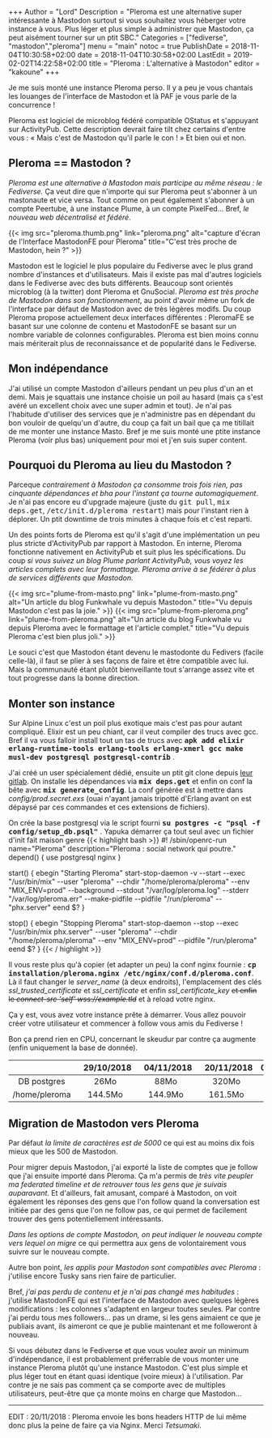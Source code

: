 +++
Author = "Lord"
Description = "Pleroma est une alternative super intéressante à Mastodon surtout si vous souhaitez vous héberger votre instance à vous. Plus léger et plus simple à administrer que Mastodon, ça peut aisément tourner sur un ptit SBC."
Categories = ["fediverse", "mastodon","pleroma"]
menu = "main"
notoc = true
PublishDate = 2018-11-04T10:30:58+02:00
date = 2018-11-04T10:30:58+02:00
LastEdit = 2019-02-02T14:22:58+02:00
title = "Pleroma : L'alternative à Mastodon"
editor = "kakoune"
+++

Je me suis monté une instance Pleroma perso.
Il y a peu je vous chantais les louanges de l'interface de Mastodon et là PAF je vous parle de la concurrence !

Pleroma est logiciel de microblog fédéré compatible OStatus et s'appuyant sur ActivityPub.
Cette description devrait faire tilt chez certains d'entre vous : « Mais c'est de Mastodon qu'il parle le con ! »
Et bien oui et non.

## Pleroma == Mastodon ?
*Pleroma est une alternative à Mastodon mais participe au même réseau : le Fediverse.*
Ça veut dire que n'importe qui sur Pleroma peut s'abonner à un mastonaute et vice versa.
Tout comme on peut également s'abonner à un compte Peertube, à une instance Plume, à un compte PixelFed…
Bref, *le nouveau web décentralisé et fédéré*.

{{< img src="pleroma.thumb.png" link="pleroma.png" alt="capture d'écran de l'Interface MastodonFE pour Pleroma" title="C'est très proche de Mastodon, hein ?" >}}

Mastodon est le logiciel le plus populaire du Fediverse avec le plus grand nombre d'instances et d'utilisateurs.
Mais il existe pas mal d'autres logiciels dans le Fediverse avec des buts différents.
Beaucoup sont orientés microblog (à la twitter) dont Pleroma et GnuSocial.
*Pleroma est très proche de Mastodon dans son fonctionnement*, au point d'avoir même un fork de l'interface par défaut de Mastodon avec de très légères modifs.
Du coup Pleroma propose actuellement deux interfaces différentes : PleromaFE se basant sur une colonne de contenu et MastodonFE se basant sur un nombre variable de colonnes configurables.
Pleroma est bien moins connu mais mériterait plus de reconnaissance et de popularité dans le Fediverse.

## Mon indépendance
J'ai utilisé un compte Mastodon d'ailleurs pendant un peu plus d'un an et demi.
Mais je squattais une instance choisie un poil au hasard (mais ça s'est avéré un excellent choix avec une super admin et tout).
Je n'ai pas l'habitude d'utiliser des services que je n'administre pas en dépendant du bon vouloir de quelqu'un d'autre, du coup ça fait un bail que ça me titillait de me monter une instance Masto.
Bref je me suis monté une ptite instance Pleroma (voir plus bas) uniquement pour moi et j'en suis super content.

## Pourquoi du Pleroma au lieu du Mastodon ?
Parceque *contrairement à Mastodon ça consomme trois fois rien, pas cinquante dépendances et bha pour l'instant ça tourne automagiquement*.
Je n'ai pas encore eu d'upgrade majeure (juste du <samp>git pull</samp>, <samp>mix deps.get</samp>, <samp>/etc/init.d/pleroma restart</samp>) mais pour l'instant rien à déplorer.
Un ptit downtime de trois minutes à chaque fois et c'est reparti.

Un des points forts de Pleroma est qu'il s'agit d'une implémentation un peu plus stricte d'ActivityPub par rapport à Mastodon.
En interne, Pleroma fonctionne nativement en ActivityPub et suit plus les spécifications.
Du coup *si vous suivez un blog Plume parlant ActivityPub, vous voyez les articles complets avec leur formattage.*
*Pleroma arrive à se fédérer à plus de services différents que Mastodon.*

{{< img src="plume-from-masto.png" link="plume-from-masto.png" alt="Un article du blog Funkwhale vu depuis Mastodon." title="Vu depuis Mastodon c'est pas la joie." >}}
{{< img src="plume-from-pleroma.png" link="plume-from-pleroma.png" alt="Un article du blog Funkwhale vu depuis Pleroma avec le formattage et l'article complet." title="Vu depuis Pleroma c'est bien plus joli." >}}

Le souci c'est que Mastodon étant devenu le mastodonte du Fedivers (facile celle-là), il faut se plier à ses façons de faire et être compatible avec lui.
Mais la communauté étant plutôt bienveillante tout s'arrange assez vite et tout progresse dans la bonne direction.

## Monter son instance
Sur Alpine Linux c'est un poil plus exotique mais c'est pas pour autant compliqué.
Elixir est un peu chiant, car il veut compiler des trucs avec gcc.
Bref il va vous falloir install tout un tas de trucs avec **<samp>apk add elixir erlang-runtime-tools erlang-tools erlang-xmerl gcc make musl-dev postgresql postgresql-contrib</samp>** .

J'ai créé un user spécialement dédié, ensuite un ptit git clone depuis [leur gitlab](https://git.pleroma.social/pleroma/pleroma).
On installe les dépendances via **<samp>mix deps.get</samp>** et enfin on conf la bête avec **<samp>mix generate_config</samp>**.
La conf générée est à mettre dans *config/prod.secret.exs* (ouai n'ayant jamais tripotté d'Erlang avant on est dépaysé par ces commandes et ces extensions de fichiers).

On crée la base postgresql via le script fourni **<samp>su postgres -c "psql -f config/setup_db.psql"</samp>** .
Yapuka démarrer ça tout seul avec un fichier d'init fait maison genre 
{{< highlight bash >}}
#! /sbin/openrc-run
name="Pleroma"
description="Pleroma : social network qui poutre."
depend() {
  use postgresql nginx
}

start() {
  ebegin "Starting Pleroma"
  start-stop-daemon -v --start --exec "/usr/bin/mix" --user "pleroma" --chdir "/home/pleroma/pleroma" --env "MIX_ENV=prod" --background --stdout "/var/log/pleroma.log" --stderr "/var/log/pleroma.err" --make-pidfile --pidfile "/run/pleroma" -- "phx.server"
  eend $?
}

stop() {
  ebegin "Stopping Pleroma"
  start-stop-daemon --stop --exec "/usr/bin/mix phx.server" --user "pleroma" --chdir "/home/pleroma/pleroma" --env "MIX_ENV=prod" --pidfile "/run/pleroma"
  eend $?
}
{{< / highlight >}}

Il vous reste plus qu'à copier (et adapter un peu) la conf nginx fournie : **<samp>cp installation/pleroma.nginx /etc/nginx/conf.d/pleroma.conf</samp>**.
Là il faut changer le *server_name* (à deux endroits), l'emplacement des clés *ssl_trusted_certificate* et *ssl_certificate* et enfin *ssl_certificate_key* ~~et enfin le *connect-src 'self' wss://example.tld*~~ et à reload votre nginx.

Ça y est, vous avez votre instance prête à démarrer.
Vous allez pouvoir créer votre utilisateur et commencer à follow vous amis du Fediverse !

Bon ça prend rien en CPU, concernant le skeudur par contre ça augmente (enfin uniquement la base de donnée).

| |   29/10/2018 |   04/11/2018 |  20/11/2018 | 02/02/2018 |
|:-:|:-:|:-:|:-:|:-:|
| DB postgres | 26Mo | 88Mo | 320Mo | 1212 Mo |
| /home/pleroma | 144.5Mo | 144.9Mo | 161.5Mo | 256.4Mo |

## Migration de Mastodon vers Pleroma
Par défaut *la limite de caractères est de 5000* ce qui est au moins dix fois mieux que les 500 de Mastodon.

Pour migrer depuis Mastodon, j'ai exporté la liste de comptes que je follow que j'ai ensuite importé dans Pleroma.
Ça m'a permis de *très vite peupler ma federated timeline et de retrouver tous les gens que je suivais auparavant*.
Et d'ailleurs, fait amusant, comparé à Mastodon, on voit également les réponses des gens que l'on follow quand la conversation est initiée par des gens que l'on ne follow pas, ce qui permet de facilement trouver des gens potentiellement intéressants.

*Dans les options de compte Mastodon, on peut indiquer le nouveau compte vers lequel on migre* ce qui permettra aux gens de volontairement vous suivre sur le nouveau compte.

Autre bon point, *les applis pour Mastodon sont compatibles avec Pleroma* : j'utilise encore Tusky sans rien faire de particulier.

Bref, *j'ai pas perdu de contenu et je n'ai pas changé mes habitudes* : j'utilise MastodonFE qui est l'interface de Mastodon avec quelques légères modifications : les colonnes s'adaptent en largeur toutes seules.
Par contre j'ai perdu tous mes followers… pas un drame, si les gens aimaient ce que je publiais avant, ils aimeront ce que je publie maintenant et me followeront à nouveau.

Si vous débutez dans le Fediverse et que vous voulez avoir un minimum d'indépendance, il est probablement préferrable de vous monter une instance Pleroma plutôt qu'une instance Mastodon.
C'est plus simple et plus léger tout en étant quasi identique (voire mieux) à l'utilisation.
Par contre je ne sais pas comment ça se comporte avec de multiples utilisateurs, peut-être que ça monte moins en charge que Mastodon…

--------------------
EDIT : 20/11/2018 : Pleroma envoie les bons headers HTTP de lui même donc plus la peine de faire ça via Nginx. Merci *Tetsumaki*.
